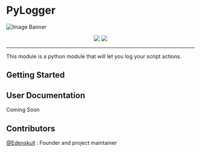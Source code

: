 # PyLogger

<img alt="Image Banner" src="https://raw.githubusercontent.com/Edenskull/PyLogger/master/.github/UI_ASSETS/Banner.jpg?sanitize=true" align="center"/>
</br>
<p align="center">
  <a href="https://github.com/Edenskull/PyLogger/blob/master/LICENSE"><img src="https://img.shields.io/github/license/Edenskull/PyLogger.svg"/></a>
  <a href="https://github.com/Edenskull/PyLogger/issues"><img src="https://img.shields.io/github/issues/Edenskull/PyLogger.svg"/></a>
</p>

---

This module is a python module that will let you log your script actions.

## Getting Started


## User Documentation

Coming Soon

## Contributors

[@Edenskull](https://github.com/Edenskull) : Founder and project maintainer
